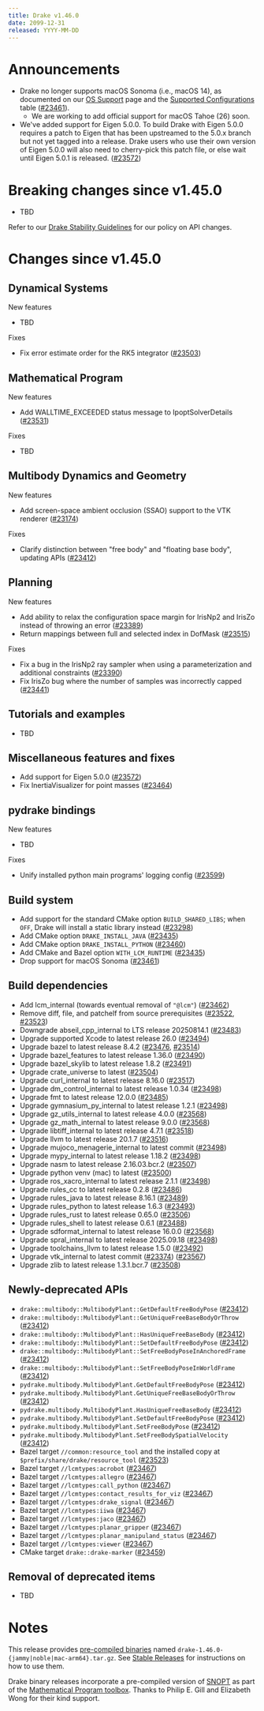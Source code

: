 ```yaml
---
title: Drake v1.46.0
date: 2099-12-31
released: YYYY-MM-DD
---
```


# Announcements

* Drake no longer supports macOS Sonoma (i.e., macOS 14),
  as documented on our [OS Support](/stable.html#os-support) page and the
  [Supported Configurations](/installation.html#supported-configurations)
  table ([#23461][_#23461]).
  * We are working to add official support for macOS Tahoe (26) soon.
* We've added support for Eigen 5.0.0. To build Drake with Eigen 5.0.0 requires a patch to Eigen that has been upstreamed to the 5.0.x branch but not yet tagged into a release. Drake users who use their own version of Eigen 5.0.0 will also need to cherry-pick this patch file, or else wait until Eigen 5.0.1 is released. ([#23572][_#23572])

# Breaking changes since v1.45.0

* TBD

Refer to our [Drake Stability Guidelines](/stable.html) for our policy
on API changes.

# Changes since v1.45.0

## Dynamical Systems

<!-- <relnotes for systems go here> -->

New features

* TBD

Fixes

* Fix error estimate order for the RK5 integrator ([#23503][_#23503])

## Mathematical Program

<!-- <relnotes for solvers go here> -->

New features

* Add WALLTIME_EXCEEDED status message to IpoptSolverDetails ([#23531][_#23531])

Fixes

* TBD

## Multibody Dynamics and Geometry

<!-- <relnotes for geometry,multibody go here> -->


New features

* Add screen-space ambient occlusion (SSAO) support to the VTK renderer ([#23174][_#23174])

Fixes

* Clarify distinction between "free body" and "floating base body", updating APIs ([#23412][_#23412])

## Planning

<!-- <relnotes for planning go here> -->

New features

* Add ability to relax the configuration space margin for IrisNp2 and IrisZo instead of throwing an error ([#23389][_#23389])
* Return mappings between full and selected index in DofMask ([#23515][_#23515])

Fixes

* Fix a bug in the IrisNp2 ray sampler when using a parameterization and additional constraints ([#23390][_#23390])
* Fix IrisZo bug where the number of samples was incorrectly capped ([#23441][_#23441])

## Tutorials and examples

<!-- <relnotes for examples,tutorials go here> -->

* TBD

## Miscellaneous features and fixes

<!-- <relnotes for common,math,lcm,lcmtypes,manipulation,perception,visualization go here> -->

* Add support for Eigen 5.0.0 ([#23572][_#23572])
* Fix InertiaVisualizer for point masses ([#23464][_#23464])

## pydrake bindings

<!-- <relnotes for bindings go here> -->

New features

* TBD

Fixes

* Unify installed python main programs' logging config ([#23599][_#23599])

## Build system

<!-- <relnotes for cmake,doc,setup,third_party,tools go here> -->

* Add support for the standard CMake option `BUILD_SHARED_LIBS`; when `OFF`, Drake will install a static library instead ([#23298][_#23298])
* Add CMake option `DRAKE_INSTALL_JAVA` ([#23435][_#23435])
* Add CMake option `DRAKE_INSTALL_PYTHON` ([#23460][_#23460])
* Add CMake and Bazel option `WITH_LCM_RUNTIME` ([#23435][_#23435])
* Drop support for macOS Sonoma ([#23461][_#23461])

## Build dependencies

<!-- <relnotes for workspace go here> -->

* Add lcm_internal (towards eventual removal of `"@lcm"`) ([#23462][_#23462])
* Remove diff, file, and patchelf from source prerequisites ([#23522][_#23522], [#23523][_#23523])
* Downgrade abseil_cpp_internal to LTS release 20250814.1 ([#23483][_#23483])
* Upgrade supported Xcode to latest release 26.0 ([#23494][_#23494])
* Upgrade bazel to latest release 8.4.2 ([#23476][_#23476], [#23514][_#23514])
* Upgrade bazel_features to latest release 1.36.0 ([#23490][_#23490])
* Upgrade bazel_skylib to latest release 1.8.2 ([#23491][_#23491])
* Upgrade crate_universe to latest ([#23504][_#23504])
* Upgrade curl_internal to latest release 8.16.0 ([#23517][_#23517])
* Upgrade dm_control_internal to latest release 1.0.34 ([#23498][_#23498])
* Upgrade fmt to latest release 12.0.0 ([#23485][_#23485])
* Upgrade gymnasium_py_internal to latest release 1.2.1 ([#23498][_#23498])
* Upgrade gz_utils_internal to latest release 4.0.0 ([#23568][_#23568])
* Upgrade gz_math_internal to latest release 9.0.0 ([#23568][_#23568])
* Upgrade libtiff_internal to latest release 4.7.1 ([#23518][_#23518])
* Upgrade llvm to latest release 20.1.7 ([#23516][_#23516])
* Upgrade mujoco_menagerie_internal to latest commit ([#23498][_#23498])
* Upgrade mypy_internal to latest release 1.18.2 ([#23498][_#23498])
* Upgrade nasm to latest release 2.16.03.bcr.2 ([#23507][_#23507])
* Upgrade python venv (mac) to latest ([#23500][_#23500])
* Upgrade ros_xacro_internal to latest release 2.1.1 ([#23498][_#23498])
* Upgrade rules_cc to latest release 0.2.8 ([#23486][_#23486])
* Upgrade rules_java to latest release 8.16.1 ([#23489][_#23489])
* Upgrade rules_python to latest release 1.6.3 ([#23493][_#23493])
* Upgrade rules_rust to latest release 0.65.0 ([#23506][_#23506])
* Upgrade rules_shell to latest release 0.6.1 ([#23488][_#23488])
* Upgrade sdformat_internal to latest release 16.0.0 ([#23568][_#23568])
* Upgrade spral_internal to latest release 2025.09.18 ([#23498][_#23498])
* Upgrade toolchains_llvm to latest release 1.5.0 ([#23492][_#23492])
* Upgrade vtk_internal to latest commit ([#23374][_#23374]) ([#23567][_#23567])
* Upgrade zlib to latest release 1.3.1.bcr.7 ([#23508][_#23508])

## Newly-deprecated APIs

* `drake::multibody::MultibodyPlant::GetDefaultFreeBodyPose` ([#23412][_#23412])
* `drake::multibody::MultibodyPlant::GetUniqueFreeBaseBodyOrThrow` ([#23412][_#23412])
* `drake::multibody::MultibodyPlant::HasUniqueFreeBaseBody` ([#23412][_#23412])
* `drake::multibody::MultibodyPlant::SetDefaultFreeBodyPose` ([#23412][_#23412])
* `drake::multibody::MultibodyPlant::SetFreeBodyPoseInAnchoredFrame` ([#23412][_#23412])
* `drake::multibody::MultibodyPlant::SetFreeBodyPoseInWorldFrame` ([#23412][_#23412])
* `pydrake.multibody.MultibodyPlant.GetDefaultFreeBodyPose` ([#23412][_#23412])
* `pydrake.multibody.MultibodyPlant.GetUniqueFreeBaseBodyOrThrow` ([#23412][_#23412])
* `pydrake.multibody.MultibodyPlant.HasUniqueFreeBaseBody` ([#23412][_#23412])
* `pydrake.multibody.MultibodyPlant.SetDefaultFreeBodyPose` ([#23412][_#23412])
* `pydrake.multibody.MultibodyPlant.SetFreeBodyPose` ([#23412][_#23412])
* `pydrake.multibody.MultibodyPlant.SetFreeBodySpatialVelocity` ([#23412][_#23412])
* Bazel target `//common:resource_tool` and the installed copy at `$prefix/share/drake/resource_tool` ([#23523][_#23523])
* Bazel target `//lcmtypes:acrobot` ([#23467][_#23467])
* Bazel target `//lcmtypes:allegro` ([#23467][_#23467])
* Bazel target `//lcmtypes:call_python` ([#23467][_#23467])
* Bazel target `//lcmtypes:contact_results_for_viz` ([#23467][_#23467])
* Bazel target `//lcmtypes:drake_signal` ([#23467][_#23467])
* Bazel target `//lcmtypes:iiwa` ([#23467][_#23467])
* Bazel target `//lcmtypes:jaco` ([#23467][_#23467])
* Bazel target `//lcmtypes:planar_gripper` ([#23467][_#23467])
* Bazel target `//lcmtypes:planar_manipuland_status` ([#23467][_#23467])
* Bazel target `//lcmtypes:viewer` ([#23467][_#23467])
* CMake target `drake::drake-marker` ([#23459][_#23459])

## Removal of deprecated items

* TBD

# Notes


This release provides [pre-compiled binaries](https://github.com/RobotLocomotion/drake/releases/tag/v1.46.0) named
``drake-1.46.0-{jammy|noble|mac-arm64}.tar.gz``. See [Stable Releases](/from_binary.html#stable-releases) for instructions on how to use them.

Drake binary releases incorporate a pre-compiled version of [SNOPT](https://ccom.ucsd.edu/~optimizers/solvers/snopt/) as part of the
[Mathematical Program toolbox](https://drake.mit.edu/doxygen_cxx/group__solvers.html). Thanks to
Philip E. Gill and Elizabeth Wong for their kind support.

<!-- <begin issue links> -->
[_#23174]: https://github.com/RobotLocomotion/drake/pull/23174
[_#23298]: https://github.com/RobotLocomotion/drake/pull/23298
[_#23374]: https://github.com/RobotLocomotion/drake/pull/23374
[_#23389]: https://github.com/RobotLocomotion/drake/pull/23389
[_#23390]: https://github.com/RobotLocomotion/drake/pull/23390
[_#23412]: https://github.com/RobotLocomotion/drake/pull/23412
[_#23435]: https://github.com/RobotLocomotion/drake/pull/23435
[_#23441]: https://github.com/RobotLocomotion/drake/pull/23441
[_#23459]: https://github.com/RobotLocomotion/drake/pull/23459
[_#23460]: https://github.com/RobotLocomotion/drake/pull/23460
[_#23461]: https://github.com/RobotLocomotion/drake/pull/23461
[_#23462]: https://github.com/RobotLocomotion/drake/pull/23462
[_#23464]: https://github.com/RobotLocomotion/drake/pull/23464
[_#23467]: https://github.com/RobotLocomotion/drake/pull/23467
[_#23476]: https://github.com/RobotLocomotion/drake/pull/23476
[_#23483]: https://github.com/RobotLocomotion/drake/pull/23483
[_#23485]: https://github.com/RobotLocomotion/drake/pull/23485
[_#23486]: https://github.com/RobotLocomotion/drake/pull/23486
[_#23488]: https://github.com/RobotLocomotion/drake/pull/23488
[_#23489]: https://github.com/RobotLocomotion/drake/pull/23489
[_#23490]: https://github.com/RobotLocomotion/drake/pull/23490
[_#23491]: https://github.com/RobotLocomotion/drake/pull/23491
[_#23492]: https://github.com/RobotLocomotion/drake/pull/23492
[_#23493]: https://github.com/RobotLocomotion/drake/pull/23493
[_#23494]: https://github.com/RobotLocomotion/drake/pull/23494
[_#23498]: https://github.com/RobotLocomotion/drake/pull/23498
[_#23500]: https://github.com/RobotLocomotion/drake/pull/23500
[_#23503]: https://github.com/RobotLocomotion/drake/pull/23503
[_#23504]: https://github.com/RobotLocomotion/drake/pull/23504
[_#23506]: https://github.com/RobotLocomotion/drake/pull/23506
[_#23507]: https://github.com/RobotLocomotion/drake/pull/23507
[_#23508]: https://github.com/RobotLocomotion/drake/pull/23508
[_#23514]: https://github.com/RobotLocomotion/drake/pull/23514
[_#23515]: https://github.com/RobotLocomotion/drake/pull/23515
[_#23516]: https://github.com/RobotLocomotion/drake/pull/23516
[_#23517]: https://github.com/RobotLocomotion/drake/pull/23517
[_#23518]: https://github.com/RobotLocomotion/drake/pull/23518
[_#23522]: https://github.com/RobotLocomotion/drake/pull/23522
[_#23523]: https://github.com/RobotLocomotion/drake/pull/23523
[_#23531]: https://github.com/RobotLocomotion/drake/pull/23531
[_#23567]: https://github.com/RobotLocomotion/drake/pull/23567
[_#23568]: https://github.com/RobotLocomotion/drake/pull/23568
[_#23572]: https://github.com/RobotLocomotion/drake/pull/23572
[_#23599]: https://github.com/RobotLocomotion/drake/pull/23599
<!-- <end issue links> -->

<!--
  Current oldest_commit 5668198ad82616182cca66ecd3f22f8eca23fe35 (exclusive).
  Current newest_commit 3f07b22add402cbd9db22eaa7f1c5a0e688f66ab (inclusive).
-->
